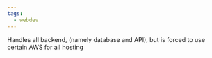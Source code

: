 ```yaml
---
tags:
  - webdev
---
```


Handles all backend, (namely database and API), but is forced to use certain AWS for all hosting